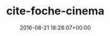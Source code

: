 ---
title:		"cite-foche-cinema"
type:		"upload"
description:		"TBC"
date:		"2016-08-21 18:28:07+00:00"
album:		"abandoned"
filename:		"cite-foche-cinema.md"
series:		""
cl_public_id:		"abandoned/cite-foche-cinema"
cl_version:		1497000077
format:		"tiff"
bytes:		4728872
width:		2560
height:		1440
exposure_mode:		"Auto"
program:		"Aperture-priority AE"
aperture:		"2.8"
focal_length:		"16.0 mm"
iso:		"640"
shutter_speed:		"1/50"
metering:		"Multi-segment"
flash:		"Off, Did not fire"
white_balance:		"Custom"
colour_temp:		"5400"
has_crop:		"true"
orientation:		"Horizontal (normal)"
camera_model:		"NIKON D800"
lens_info:		"16mm f/2.8"
artist:		"No artist info"
x_resolution:		"300"
y_resolution:		"300"
---